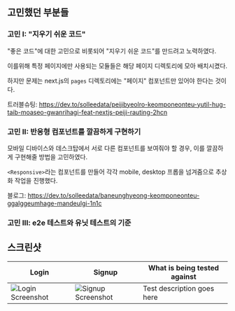 ## 고민했던 부분들

### 고민 I: "지우기 쉬운 코드"

"좋은 코드"에 대한 고민으로 비롯되어 "지우기 쉬운 코드"를 만드려고 노력하였다.

이를위해 특정 페이지에만 사용되는 모듈들은 해당 페이지 디렉토리에 모아 배치시켰다.

하지만 문제는 next.js의 `pages` 디렉토리에는 "페이지" 컴포넌트만 있어야 한다는 것이다.

트러블슈팅: https://dev.to/solleedata/peijibyeolro-keomponeonteu-yutil-hug-taib-moaseo-gwanrihagi-feat-nextjs-peiji-rauting-2hcn

### 고민 II: 반응형 컴포넌트를 깔끔하게 구현하기

모바일 디바이스와 데스크탑에서 서로 다른 컴포넌트를 보여줘야 할 경우, 이를 깔끔하게 구현해줄 방법을 고민하였다.

`<Responsive>`라는 컴포넌트를 만들어 각각 mobile, desktop 프롭을 넘겨줌으로 추상화 작업을 진행했다.

블로그: https://dev.to/solleedata/baneunghyeong-keomponeonteu-ggalggeumhage-mandeulgi-1n1c

### 고민 III: e2e 테스트와 유닛 테스트의 기준

## 스크린샷

| Login                                                                                                | Signup                                                                                                | What is being tested against |
| ---------------------------------------------------------------------------------------------------- | ----------------------------------------------------------------------------------------------------- | ---------------------------- |
| ![Login Screenshot](https://github.com/user-attachments/assets/5fcf8b45-d2ee-4ed5-a998-17c3e4b42a7d) | ![Signup Screenshot](https://github.com/user-attachments/assets/186c4eed-e378-4f85-905c-9421815b430a) | Test description goes here   |
